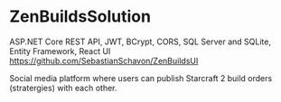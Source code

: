 # ZenBuildsSolution

ASP.NET Core REST API, JWT, BCrypt, CORS, SQL Server and SQLite, Entity Framework,
React UI https://github.com/SebastianSchavon/ZenBuildsUI

Social media platform where users can publish Starcraft 2 build orders (stratergies) with each other.
